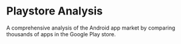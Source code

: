 # Playstore Analysis
A comprehensive analysis of the Android app market by comparing thousands of apps in the Google Play store.
